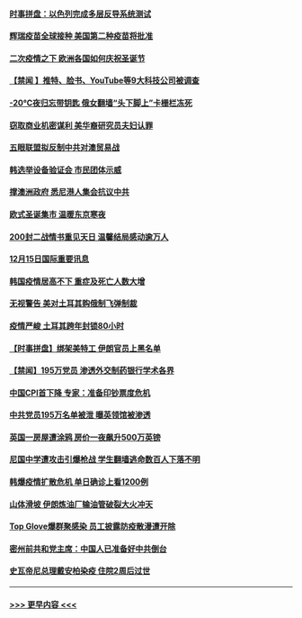 #### [时事拼盘：以色列完成多层反导系统测试](../pages/prog202/a103010759.md?t=12161051) 
#### [辉瑞疫苗全球接种 美国第二种疫苗将批准](../pages/prog202/a103010743.md?t=12161051) 
#### [二次疫情之下 欧洲各国如何庆祝圣诞节](../pages/prog202/a103010734.md?t=12161051) 
#### [【禁闻 】推特、脸书、YouTube等9大科技公司被调查](../pages/prog202/a103010674.md?t=12161051) 
#### [-20℃夜归忘带钥匙 俄女翻墙“头下脚上”卡栅栏冻死](../pages/prog202/a103010406.md?t=12161051) 
#### [窃取商业机密谋利 美华裔研究员夫妇认罪](../pages/prog202/a103010579.md?t=12161051) 
#### [五眼联盟拟反制中共对澳贸易战](../pages/prog202/a103010574.md?t=12161051) 
#### [韩选举设备验证会 市民团体示威](../pages/prog202/a103010459.md?t=12161051) 
#### [撑澳洲政府 悉尼港人集会抗议中共](../pages/prog202/a103010374.md?t=12161051) 
#### [欧式圣诞集市 温暖东京寒夜](../pages/prog202/a103010316.md?t=12161051) 
#### [200封二战情书重见天日 温馨结局感动逾万人](../pages/prog202/a103010270.md?t=12161051) 
#### [12月15日国际重要讯息](../pages/prog202/a103010305.md?t=12161051) 
#### [韩国疫情居高不下 重症及死亡人数大增](../pages/prog202/a103010218.md?t=12161051) 
#### [无视警告 美对土耳其购俄制飞弹制裁](../pages/prog202/a103010083.md?t=12161051) 
#### [疫情严峻 土耳其跨年封锁80小时](../pages/prog202/a103010060.md?t=12161051) 
#### [【时事拼盘】绑架美特工 伊朗官员上黑名单](../pages/prog202/a103009851.md?t=12161051) 
#### [【禁闻】195万党员 渗透外交制药银行学术各界](../pages/prog202/a103009824.md?t=12161051) 
#### [中国CPI首下降 专家：准备印钞票度危机](../pages/prog202/a103009723.md?t=12161051) 
#### [中共党员195万名单被泄 曝英领馆被渗透](../pages/prog202/a103009668.md?t=12161051) 
#### [英国一房屋遭涂鸦 房价一夜飙升500万英镑](../pages/prog202/a103009484.md?t=12161051) 
#### [尼国中学遭攻击引爆枪战 学生翻墙逃命数百人下落不明](../pages/prog202/a103009493.md?t=12161051) 
#### [韩爆疫情扩散危机 单日确诊上看1200例](../pages/prog202/a103009479.md?t=12161051) 
#### [山体滑坡 伊朗炼油厂输油管破裂大火冲天](../pages/prog202/a103009450.md?t=12161051) 
#### [Top Glove爆群聚感染 员工披露防疫散漫遭开除](../pages/prog202/a103009374.md?t=12161051) 
#### [密州前共和党主席：中国人已准备好中共倒台](../pages/prog202/a103009379.md?t=12161051) 
#### [史瓦帝尼总理戴安柏染疫 住院2周后过世](../pages/prog202/a103009296.md?t=12161051) 

----
#### [ >>> 更早内容 <<< ](../indexes/prog202-earlier.md)
